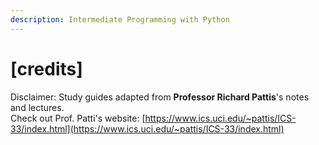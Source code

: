 ```yaml
---
description: Intermediate Programming with Python
---
```


# \[credits\]

Disclaimer: Study guides adapted from **Professor Richard Pattis**'s notes and lectures.   
Check out Prof. Patti's website: [https://www.ics.uci.edu/~pattis/ICS-33/index.html](https://www.ics.uci.edu/~pattis/ICS-33/index.html)

